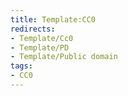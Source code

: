 ```yaml
---
title: Template:CC0
redirects:
- Template/Cc0
- Template/PD
- Template/Public domain
tags:
- CC0
---
```


<includeonly></includeonly>